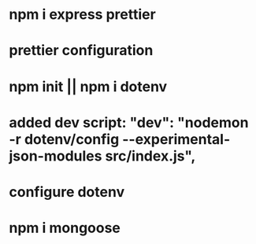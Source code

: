 # npm i express prettier

# prettier configuration

# npm init || npm i dotenv

# added dev script: "dev": "nodemon -r dotenv/config --experimental-json-modules src/index.js",

# configure dotenv

# npm i mongoose
